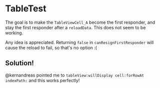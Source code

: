 # TableTest

The goal is to make the `TableViewCell_A` become the first responder, and stay the first responder after a `reloadData`. This does not seem to be working.

Any idea is appreciated. Returning `false` in `canResignFirstResponder` will cause the reload to fail, so that's no option :(

## Solution!

@kernandreas pointed me to `tableView:willDisplay cell:forRowAt indexPath:` and this works perfectly!
